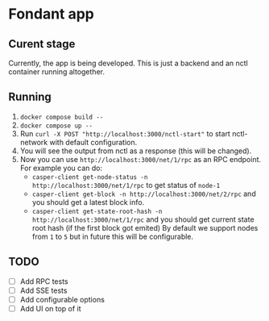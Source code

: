 # Fondant app

## Curent stage

Currently, the app is being developed. This is just a backend and an nctl container running altogether. 

## Running

1. `docker compose build --`
2. `docker compose up --`
3. Run `curl -X POST "http://localhost:3000/nctl-start"` to start nctl-network with default configuration.
4. You will see the output from nctl as a response (this will be changed).
5. Now you can use `http://localhost:3000/net/1/rpc` as an RPC endpoint. For example you can do:
    - `casper-client get-node-status -n http://localhost:3000/net/1/rpc` to get status of `node-1` 
    - `casper-client get-block -n http://localhost:3000/net/2/rpc` and you should get a latest block info.
    - `casper-client get-state-root-hash -n http://localhost:3000/net/1/rpc` and you should get current state root hash (if the first block got emited)
    By default we support nodes from `1` to `5` but in future this will be configurable.

## TODO
- [ ] Add RPC tests
- [ ] Add SSE tests
- [ ] Add configurable options
- [ ] Add UI on top of it
